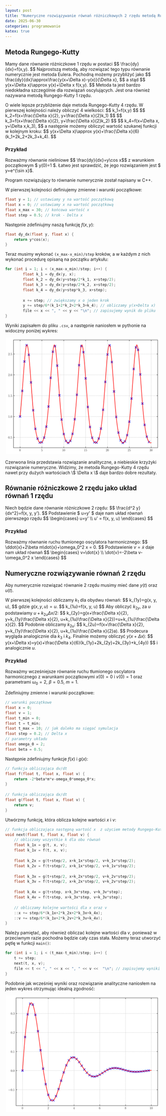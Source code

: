 ```yaml
---
layout: post
title: "Numeryczne rozwiązywanie równań różniczkowych 2 rzędu metodą Rungego-Kutty"
date: 2025-06-30
categories: programowanie
katex: true
---
```


## Metoda Rungego-Kutty
Mamy dane równanie różniczkowe 1 rzędu w postaci
\$$ \frac{dy}{dx}=f(x,y). \$$
Najprostszą metodą, aby rozwiązać tego typu równanie numerycznie jest metoda Eulera. Pochodną możemy przybliżyć jako
\$$ \frac{dy}{dx}\approx\frac{y(x+\Delta x)-y(x)}{\Delta x}, \$$
a stąd
\$$ y(x+\Delta x)\approx y(x)+\Delta x f(x,y). \$$
Metoda ta jest bardzo niedokładna szczególnie dla rozwiązań oscylujących. Jest ona również nazywana metodą Rungego-Kutty 1 rzędu. 

O wiele lepsze przybliżenie daje metoda Rungego-Kutty 4 rzędu. W pierwszej kolejności należy obliczyć 4 wielkości:
\$$ k_1=f(x,y) \$$
\$$ k_2=f(x+\frac{\Delta x}{2}, y+\frac{\Delta x}{2}k_1) \$$
\$$ k_3=f(x+\frac{\Delta x}{2}, y+\frac{\Delta x}{2}k_2) \$$
\$$ k_4=f(x+\Delta x, y+\Delta x\,k_3), \$$
a następnie możemy obliczyć wartość szukanej funkcji w kolejnym kroku:
\$$ y(x+\Delta x)\approx y(x)+\frac{\Delta x}{6}(k_1+2k_2+2k_3+k_4). \$$
### Przykład
Rozważmy równanie nieliniowe
\$$ \frac{dy}{dx}=y\cos x\$$
z warunkiem początkowym \$ y(0)=1 \$. Łatwo jest sprawdzić, że jego rozwiązaniem jest \$ y=e^{\sin x}\$.

Program rozwiązujący to równanie numerycznie został napisany w C++.

W pierwszej kolejności definiujemy zmienne i warunki początkowe:
```cpp
float y = 1; // ustawiamy y na wartość początkową
float x = 0; // ustawiamy x na wartość początkową
float x_max = 30; // końcowa wartość x
float step = 0.5; // krok - Delta x
```

Następnie zdefiniujmy naszą funkcję $f(x,y)$:
```cpp
float dy_dx(float y, float x) {
	return y*cos(x);
}
```

Teraz musimy wykonać `(x_max-x_min)/step` kroków, a w każdym z nich wykonać procedurę opisaną na początku artykułu:
```cpp
for (int i = 1; i < (x_max-x_min)/step; i++) {
		float k_1 = dy_dx(y, x);
		float k_2 = dy_dx(y+step/2*k_1, x+step/2);
		float k_3 = dy_dx(y+step/2*k_2, x+step/2);
		float k_4 = dy_dx(y+step*k_3, x+step);

		x += step; // zwiększamy x o jeden krok
		y += step/6*(k_1+2*k_2+2*k_3+k_4); // obliczamy y(x+Delta x)
		file << x << ", " << y << "\n"; // zapisujemy wynik do pliku 
}
```

Wyniki zapisałem do pliku `.csv`, a następnie naniosłem w pythonie na widoczny poniżej wykres:

<p align="center">
<img src="/assets/images/2025-06-30/przyklad1.svg" width="500" />
</p>
Czerwona linia przedstawia rozwiązanie analityczne, a niebieskie krzyżyki rozwiązanie numeryczne. Widzimy, że metoda Rungego-Kutty 4 rzędu nawet przy dużych wartościach \$ \Delta x \$ daje bardzo dobre rezultaty. 

## Równanie różniczkowe 2 rzędu jako układ równań 1 rzędu
Niech będzie dane równanie różniczkowe 2 rzędu:
\$$ \frac{d^2 y}{dx^2}=f(x, y, y'). \$$
Podstawienie \$ u=y' \$ daje nam układ równań pierwszego rzędu
\$$
\begin{cases} u=y' \\\\ u' = f(x, y, u)  \end{cases} 
\$$

### Przykład
Rozważmy równanie ruchu tłumionego oscylatora harmonicznego:
\$$ \ddot{x}+2\beta m\dot{x}+\omega_0^2 x = 0. \$$
Podstawienie $v=\dot{x}$ daje nam układ równań
\$$
\begin{cases} v=\dot{x} \\\\ \dot{v}=-2\beta v-\omega_0^2 x \end{cases}
\$$

## Numeryczne rozwiązywanie równań 2 rzędu
Aby numerycznie rozwiązać równanie 2 rzędu musimy mieć dane $y(t)$ oraz $u(t)$. 

W pierwszej kolejności obliczamy $k_1$ dla obydwu równań:
\$$ k_{1y}=g(x, y, u), \$$
gdzie $g(x, y, u)=u$.
\$$ k_{1u}=f(x, y, u) \$$
Aby obliczyć $k_{2y}$, za $u$ podstawiamy $u+k_{2u}\Delta x/2$:
\$$ k_{2y}=g(x+\frac{\Delta x}{2}, y+k_{1y}\frac{\Delta x}{2}, u+k_{1u}\frac{\Delta x}{2})=u+k_{1u}\frac{\Delta x}{2}. \$$
Podobnie obliczamy $k_{2u}$:
\$$ k_{2u}=f(x+\frac{\Delta x}{2}, y+k_{1y}\frac{\Delta x}{2}, u+k_{1u}\frac{\Delta x}{2}a). \$$
Prodecura wygląda analogicznie dla $k_3$ i $k_4$. Finalnie możemy obliczyć $y(x+\Delta x)$:
\$$ y(x+\Delta x)=y(x)+\frac{\Delta x}{6}(k_{1y}+2k_{2y}+2k_{3y}+k_{4y}) \$$
i analogicznie $u$.

### Przykład
Rozważmy wcześniejsze równanie ruchu tłumionego oscylatora harmonicznego z warunkami początkowymi $x(0)=0$ i $v(0)=1$ oraz parametrami $\omega_0=2$, $\beta=0.5$, $m=1$.

Zdefiniujmy zmienne i warunki początkowe:
```cpp
// warunki początkowe
float x = 0;
float v = 1;
float t_min = 0;
float t = t_min;
float t_max = 10; // jak daleko ma sięgać symulacja
float step = 0.2; // Delta x
// parametry układu
float omega_0 = 2;
float beta = 0.5;
```
Następnie zdefiniujmy funkcje $f(x)$ i $g(x)$:
```cpp
// funkcja obliczająca dv/dt
float f(float t, float x, float v) {
	return -2*beta*m*v-omega_0*omega_0*x;
}

// funkcja obliczająca dx/dt
float g(float t, float x, float v) {
	return v;
}
```
Utwórzmy funkcję, która oblicza kolejne wartości $x$ i $v$:
```cpp
// funkcja obliczająca następną wartość x  z użyciem metody Rungego-Kutty
void next(float t, float x, float v) {
	// obliczamy wszystkie k dla obu równań
	float k_1x = g(t, x, v);
	float k_1v = f(t, x, v);

	float k_2x = g(t+step/2, x+k_1x*step/2, v+k_1v*step/2);
	float k_2v = f(t+step/2, x+k_1x*step/2, v+k_1v*step/2);

	float k_3x = g(t+step/2, x+k_2x*step/2, v+k_2v*step/2);
	float k_3v = f(t+step/2, x+k_2x*step/2, v+k_2v*step/2);

	float k_4x = g(t+step, x+k_3x*step, v+k_3v*step);
	float k_4v = f(t+step, x+k_3x*step, v+k_3v*step);
	
	// obliczamy kolejne wartości dla x oraz v
	::x += step/6*(k_1x+2*k_2x+2*k_3x+k_4x);
	::v += step/6*(k_1v+2*k_2v+2*k_3v+k_4v);
}
```
Należy pamiętać, aby również obliczać kolejne wartości dla $v$, ponieważ w przeciwnym razie pochodna będzie cały czas stała. Możemy teraz utworzyć pętlę w funkcji `main()`:
```cpp
for (int i = 1; i < (t_max-t_min)/step; i++) {
    t += step;
    next(t, x, v);
    file << t << ", " << x << ", " << v <<  "\n"; // zapisujemy wyniki do pliku
}
```
Podobnie jak wcześniej wyniki oraz rozwiązanie analityczne naniosłem na jeden wykres otrzymując idealną zgodność:
<p align="center">
<img src="/assets/images/2025-06-30/przyklad2.svg" width="500" />
</p>

